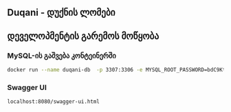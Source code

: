 ## Duqani - დუქნის ლომები

## დეველოპმენტის გარემოს მოწყობა

### MySQL-ის გაშვება კონტეინერში

```bash
docker run --name duqani-db  -p 3307:3306 -e MYSQL_ROOT_PASSWORD=bdC9Kt0 -e MYSQL_DATABASE=duqani  -e TZ='Asia/Tbilisi' -d mysql
``` 

### Swagger UI

```bash
localhost:8080/swagger-ui.html
```